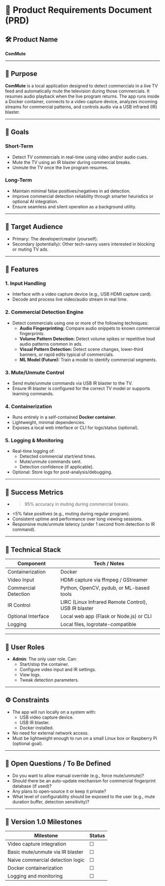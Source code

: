 # 📄 Product Requirements Document (PRD)

## 🛠 Product Name
**ComMute**

---

## 📌 Purpose

**ComMute** is a local application designed to detect commercials in a live TV feed and automatically mute the television during those commercials. It resumes audio playback when the live program returns. The app runs inside a Docker container, connects to a video capture device, analyzes incoming streams for commercial patterns, and controls audio via a USB infrared (IR) blaster.

---

## 🎯 Goals

### Short-Term
- Detect TV commercials in real-time using video and/or audio cues.
- Mute the TV using an IR blaster during commercial breaks.
- Unmute the TV once the live program resumes.

### Long-Term
- Maintain minimal false positives/negatives in ad detection.
- Improve commercial detection reliability through smarter heuristics or optional AI integration.
- Ensure seamless and silent operation as a background utility.

---

## 👥 Target Audience
- Primary: The developer/creator (yourself).
- Secondary (potentially): Other tech-savvy users interested in blocking or muting TV ads.

---

## 🧩 Features

### 1. **Input Handling**
- Interface with a video capture device (e.g., USB HDMI capture card).
- Decode and process live video/audio stream in real time.

### 2. **Commercial Detection Engine**
- Detect commercials using one or more of the following techniques:
  - **Audio Fingerprinting:** Compare audio snippets to known commercial fingerprints.
  - **Volume Pattern Detection:** Detect volume spikes or repetitive loud audio patterns common in ads.
  - **Visual Pattern Detection:** Detect scene changes, lower-third banners, or rapid edits typical of commercials.
  - **ML Model (Future):** Train a model to identify commercial segments.

### 3. **Mute/Unmute Control**
- Send mute/unmute commands via USB IR blaster to the TV.
- Ensure IR blaster is configured for the correct TV model or supports learning commands.

### 4. **Containerization**
- Runs entirely in a self-contained **Docker container**.
- Lightweight, minimal dependencies.
- Exposes a local web interface or CLI for logs/status (optional).

### 5. **Logging & Monitoring**
- Real-time logging of:
  - Detected commercial start/end times.
  - Mute/unmute commands sent.
  - Detection confidence (if applicable).
- Optional: Store logs for post-analysis/debugging.

---

## 🧪 Success Metrics
- >95% accuracy in muting during commercial breaks.
- <5% false positives (e.g., muting during regular program).
- Consistent uptime and performance over long viewing sessions.
- Responsive mute/unmute latency (under 1 second from detection to IR command).

---

## 🧱 Technical Stack

| Component                  | Tech / Notes                              |
|---------------------------|-------------------------------------------|
| Containerization          | Docker                                    |
| Video Input               | HDMI capture via ffmpeg / GStreamer       |
| Commercial Detection      | Python, OpenCV, pydub, or ML-based tools  |
| IR Control                | LIRC (Linux Infrared Remote Control), USB IR blaster |
| Optional Interface        | Local web app (Flask or Node.js) or CLI   |
| Logging                   | Local files, logrotate-compatible         |

---

## 👤 User Roles

- **Admin**: The only user role. Can:
  - Start/stop the container.
  - Configure video input and IR settings.
  - View logs.
  - Tweak detection parameters.

---

## ⚙️ Constraints

- The app will run locally on a system with:
  - USB video capture device.
  - USB IR blaster.
  - Docker installed.
- No need for external network access.
- Must be lightweight enough to run on a small Linux box or Raspberry Pi (optional goal).

---

## 🚧 Open Questions / To Be Defined

- Do you want to allow manual override (e.g., force mute/unmute)?
- Should there be an auto-update mechanism for commercial fingerprint database (if used)?
- Any plans to open-source it or keep it private?
- What level of configurability should be exposed to the user (e.g., mute duration buffer, detection sensitivity)?

---

## 📌 Version 1.0 Milestones

| Milestone                           | Status |
|------------------------------------|--------|
| Video capture integration          | ☐      |
| Basic mute/unmute via IR blaster   | ☐      |
| Naive commercial detection logic   | ☐      |
| Docker containerization            | ☐      |
| Logging and monitoring             | ☐      |
